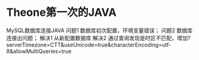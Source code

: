 # Theone第一次的JAVA
MySQL数据库连接JAVA
问题1 数据库初次配置，环境变量错误；
问题2 数据库连接出问题；
解决1 从新配置数据库
解决2 通过查询发现是时区不匹配，增加?serverTimezone=CTT&useUnicode=true&characterEncoding=utf-8&allowMultiQueries=true

